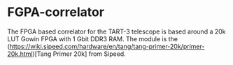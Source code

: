# FGPA-correlator

The FPGA based correlator for the TART-3 telescope is based around a 20k LUT Gowin FPGA with 1 Gbit DDR3 RAM. The module is the (https://wiki.sipeed.com/hardware/en/tang/tang-primer-20k/primer-20k.html)[Tang Primer 20k] from Sipeed.


